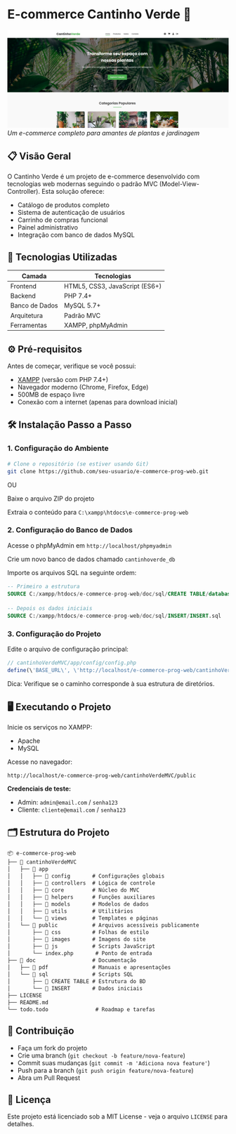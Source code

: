 # E-commerce Cantinho Verde 🌿

![E-commerce Banner](./doc/pdf/CantinhoVerde-img.webp)  
_Um e-commerce completo para amantes de plantas e jardinagem_

## 📋 Visão Geral

O Cantinho Verde é um projeto de e-commerce desenvolvido com tecnologias web modernas seguindo o padrão MVC (Model-View-Controller). Esta solução oferece:

- Catálogo de produtos completo
- Sistema de autenticação de usuários
- Carrinho de compras funcional
- Painel administrativo
- Integração com banco de dados MySQL

## 🚀 Tecnologias Utilizadas

| Camada         | Tecnologias                    |
| -------------- | ------------------------------ |
| Frontend       | HTML5, CSS3, JavaScript (ES6+) |
| Backend        | PHP 7.4+                       |
| Banco de Dados | MySQL 5.7+                     |
| Arquitetura    | Padrão MVC                     |
| Ferramentas    | XAMPP, phpMyAdmin              |

## ⚙️ Pré-requisitos

Antes de começar, verifique se você possui:

- [XAMPP](https://www.apachefriends.org/pt_br/index.html) (versão com PHP 7.4+)
- Navegador moderno (Chrome, Firefox, Edge)
- 500MB de espaço livre
- Conexão com a internet (apenas para download inicial)

## 🛠️ Instalação Passo a Passo

### 1. Configuração do Ambiente

```bash
# Clone o repositório (se estiver usando Git)
git clone https://github.com/seu-usuario/e-commerce-prog-web.git
```

OU

Baixe o arquivo ZIP do projeto

Extraia o conteúdo para `C:\xampp\htdocs\e-commerce-prog-web`

### 2. Configuração do Banco de Dados

Acesse o phpMyAdmin em `http://localhost/phpmyadmin`

Crie um novo banco de dados chamado `cantinhoverde_db`

Importe os arquivos SQL na seguinte ordem:

```sql
-- Primeiro a estrutura
SOURCE C:/xampp/htdocs/e-commerce-prog-web/doc/sql/CREATE TABLE/database.sql

-- Depois os dados iniciais
SOURCE C:/xampp/htdocs/e-commerce-prog-web/doc/sql/INSERT/INSERT.sql
```

### 3. Configuração do Projeto

Edite o arquivo de configuração principal:

```php
// cantinhoVerdeMVC/app/config/config.php
define(\'BASE_URL\', \'http://localhost/e-commerce-prog-web/cantinhoVerdeMVC/public\');
```

Dica: Verifique se o caminho corresponde à sua estrutura de diretórios.

## 🖥️ Executando o Projeto

Inicie os serviços no XAMPP:

- Apache
- MySQL

Acesse no navegador:

```text
http://localhost/e-commerce-prog-web/cantinhoVerdeMVC/public
```

**Credenciais de teste:**

- Admin: `admin@email.com` / `senha123`
- Cliente: `cliente@email.com` / `senha123`

## 🗂️ Estrutura do Projeto

```text
📦 e-commerce-prog-web
├── 📂 cantinhoVerdeMVC
│   ├── 📂 app
│   │   ├── 📂 config       # Configurações globais
│   │   ├── 📂 controllers  # Lógica de controle
│   │   ├── 📂 core         # Núcleo do MVC
│   │   ├── 📂 helpers      # Funções auxiliares
│   │   ├── 📂 models       # Modelos de dados
│   │   ├── 📂 utils        # Utilitários
│   │   └── 📂 views        # Templates e páginas
│   └── 📂 public           # Arquivos acessíveis publicamente
│       ├── 📂 css          # Folhas de estilo
│       ├── 📂 images       # Imagens do site
│       ├── 📂 js           # Scripts JavaScript
│       └── index.php       # Ponto de entrada
├── 📂 doc                  # Documentação
│   ├── 📂 pdf              # Manuais e apresentações
│   └── 📂 sql              # Scripts SQL
│       ├── 📂 CREATE TABLE # Estrutura do BD
│       └── 📂 INSERT       # Dados iniciais
├── LICENSE
├── README.md
└── todo.todo               # Roadmap e tarefas
```

## 🤝 Contribuição

- Faça um fork do projeto
- Crie uma branch (`git checkout -b feature/nova-feature`)
- Commit suas mudanças (`git commit -m 'Adiciona nova feature'`)
- Push para a branch (`git push origin feature/nova-feature`)
- Abra um Pull Request

## 📄 Licença

Este projeto está licenciado sob a MIT License - veja o arquivo `LICENSE` para detalhes.

